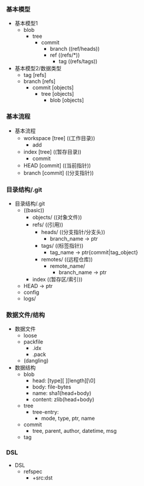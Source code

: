 ### 基本模型
- 基本模型1
  - blob
    - tree
      - commit
        - branch ((ref/heads))  
        - ref ((refs/*))
          - tag ((refs/tags))
- 基本模型2/数据类型
  - tag [refs]
  - branch [refs]
    - commit [objects]
      - tree [objects]
        - blob [objects]
### 基本流程
- 基本流程
  - workspace [tree] ((工作目录))
    - add 
  - index [tree] ((暂存目录))
    - commit
  - HEAD [commit] ((当前指针))
  - branch [commit] ((分支指针))
### 目录结构/.git
- 目录结构/.git
  - ((basic)) 
    - objects/ ((对象文件))
    - refs/ ((引用))
      - heads/ ((分支指针/分支头))
        - branch_name
            -> ptr 
      - tags/ ((标签指针))
        - tag_name
            -> ptr{commit|tag_object} 
      - remotes/ ((远程仓库))
        - remote_name/
          - branch_name
              -> ptr 
    - index ((暂存区/索引))
  - HEAD
      -> ptr 
  - config
  - logs/
### 数据文件/结构
- 数据文件
  - loose
  - packfile
    - .idx
    - .pack
  - (dangling)
- 数据结构
  - blob
    - head: [type][ ][length][\0]
    - body: file-bytes
    - name: sha1(head+body)
    - content: zlib(head+body)
  - tree
    - tree-entry:
      - mode, type, ptr, name
  - commit
    - tree, parent, author, datetime, msg
  - tag
### DSL
- DSL
  - refspec
    - +src:dst 



[Git - Book]:(https://git-scm.com/book/zh/v2)
[Git Magic - 前言]:(http://www-cs-students.stanford.edu/~blynn/gitmagic/intl/zh_cn/pr01.html)
[Git for Computer Scientists]:(https://eagain.net/articles/git-for-computer-scientists/)
[Git - External Links]:(https://git-scm.com/doc/ext)

